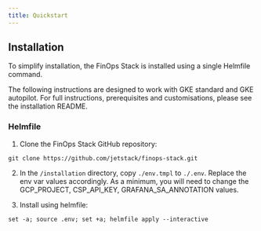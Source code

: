 ```yaml
---
title: Quickstart
---
```


## Installation

To simplify installation, the FinOps Stack is installed using a single Helmfile command. 

The following instructions are designed to work with GKE standard and GKE autopilot. For full instructions, prerequisites and customisations, please see the installation README. 

### Helmfile 

1. Clone the FinOps Stack GitHub repository: 
```shell
git clone https://github.com/jetstack/finops-stack.git
```

2. In the `/installation` directory, copy `./env.tmpl` to `./.env`. Replace the env var values accordingly. As a minimum, you will need to change the GCP_PROJECT, CSP_API_KEY,  GRAFANA_SA_ANNOTATION values.

3. Install using helmfile:

```shell
set -a; source .env; set +a; helmfile apply --interactive
```
